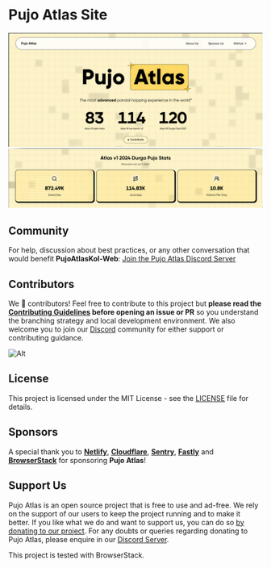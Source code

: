 # Pujo Atlas Site

![Hero Section](public/readmeImages/HeroSection.png)
![2024 Stats](public/readmeImages/2024Stats.png)

## Community

For help, discussion about best practices, or any other conversation that would benefit **PujoAtlasKol-Web**: [Join the Pujo Atlas Discord Server](https://discord.com/invite/xxSXWYf6d4)

## Contributors

We 💖 contributors! Feel free to contribute to this project but **please read the [Contributing Guidelines](CONTRIBUTING.md) before opening an issue or PR** so you understand the branching strategy and local development environment. We also welcome you to join our [Discord](https://discord.com/invite/xxSXWYf6d4) community for either support or contributing guidance.

![Alt](https://repobeats.axiom.co/api/embed/093db6beff960e2f848bf55bfdb9463f82441031.svg "Repobeats analytics image")

## License

This project is licensed under the MIT License - see the [LICENSE](LICENSE) file for details.

## Sponsors

A special thank you to **[Netlify](https://www.netlify.com/)**, **[Cloudflare](https://www.cloudflare.com/)**, **[Sentry](https://sentry.io/)**, **[Fastly](https://www.fastly.com/)** and **[BrowserStack](https://www.browserstack.com/)** for sponsoring **Pujo Atlas**!

## Support Us

Pujo Atlas is an open source project that is free to use and ad-free. We rely on the support of our users to keep the project running and to make it better. If you like what we do and want to support us, you can do so [by donating to our project](https://atlas.ourkolkata.in/support). For any doubts or queries regarding donating to Pujo Atlas, please enquire in our [Discord Server](https://discord.com/invite/xxSXWYf6d4).

This project is tested with BrowserStack.
